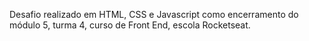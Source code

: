 Desafio realizado em HTML, CSS e Javascript como encerramento do módulo 5, turma 4, curso de Front End, escola Rocketseat.
